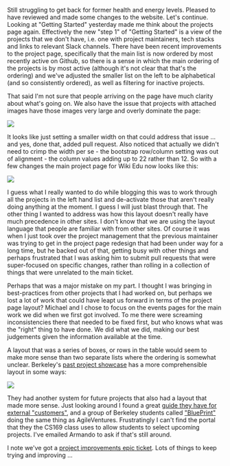 Still struggling to get back for former health and energy levels.  Pleased to have reviewed and made some changes to the website.  Let's continue.  Looking at "Getting Started" yesterday made me think about the projects page again.  Effectively the new "step 1" of "Getting Started" is a view of the projects that we don't have, i.e. one with project maintainers, tech stacks and links to relevant Slack channels.  There have been recent improvements to the project page, specifically that the main list is now ordered by most recently active on Github, so there is a sense in which the main ordering of the projects is by most active (although it's not clear that that's the ordering) and we've adjusted the smaller list on the left to be alphabetical (and so consistently ordered), as well as filtering for inactive projects. 

That said I'm not sure that people arriving on the page have much clarity about what's going on.  We also have the issue that projects with attached images have those images very large and overly dominate the page:

![](https://www.dropbox.com/s/3p6c4ginnxghgdo/Screenshot%202017-07-07%2010.13.22.png?dl=1)

It looks like just setting a smaller width on that could address that issue ... and yes, done that, added pull request.  Also noticed that actually we didn't need to crimp the width per se - the bootstrap row/column setting was out of alignment - the column values adding up to 22 rather than 12.  So with a few changes the main project page for Wiki Edu now looks like this:

![](https://www.dropbox.com/s/873yfege210c0n0/Screenshot%202017-07-07%2010.31.40.png?dl=1)

I guess what I really wanted to do while blogging this was to work through all the projects in the left hand list and de-activate those that aren't really doing anything at the moment.  I guess I will just blast through that. The other thing I wanted to address was how this layout doesn't really have much precedence in other sites.  I don't know that we are using the layout language that people are familiar with from other sites.  Of course it was when I just took over the project management that the previous maintainer was trying to get in the project page redesign that had been under way for a long time, but he backed out of that, getting busy with other things and perhaps frustrated that I was asking him to submit pull requests that were super-focused on specific changes, rather than rolling in a collection of things that were unrelated to the main ticket.

Perhaps that was a major mistake on my part.  I thought I was bringing in best-practices from other projects that I had worked on, but perhaps we lost a lot of work that could have leapt us forward in terms of the project page layout?  Michael and I chose to focus on the events pages for the main work we did when we first got involved.  To me there were screaming inconsistencies there that needed to be fixed first, but who knows what was the "right" thing to have done.  We did what we did, making our best judgements given the information available at the time.

A layout that was a series of boxes, or rows in the table would seem to make more sense than two separate lists where the ordering is somewhat unclear. Berkeley's [past project showcase](http://projects.saas-class.org/projects) has a more comprehensible layout in some ways:

![](https://www.dropbox.com/s/tzf8s3mfpeqzujc/Screenshot%202017-07-07%2010.02.14.png?dl=1)

They had another system for future projects that also had a layout that made more sense.  Just looking around I found a great [guide they have for external "customers"](http://cs169.saas-class.org/faq/external-customer), and a group of Berkeley students called ["BluePrint"](https://www.calblueprint.org/) doing the same thing as AgileVentures.  Frustratingly I can't find the portal that they the CS169 class uses to allow students to select upcoming projects.  I've emailed Armando to ask if that's still around.

I note we've got a [project improvements epic ticket](https://github.com/AgileVentures/WebsiteOne/issues/1089).  Lots of things to keep trying and improving ...
